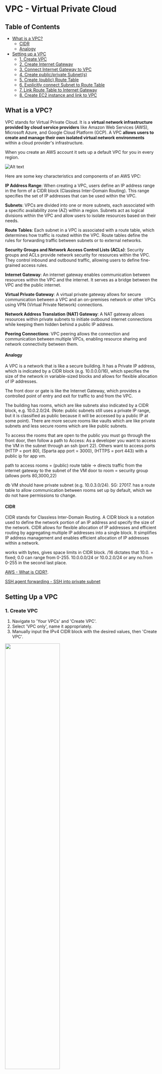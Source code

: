 # VPC - Virtual Private Cloud

## Table of Contents
- [What is a VPC?](#what-is-a-vpc)
  - [CIDR](#cidr)
  - [Analogy](#analogy)
- [Setting up a VPC](#setting-up-a-vpc)
  - [1. Create VPC](#create-vpc)
  - [2. Create Internet Gateway](#create-internet-gateway)
  - [3. Connect Internet Gateway to VPC](#connect-internet-gateway-to-vpc)
  - [4. Create public/private Subnet(s)](#create-public-private-subnets)
  - [5. Create (public) Route Table](#create-public-route-table)
  - [6. Explicitly connect Subnet to Route Table](#explicitly-connect-subnet-to-route-table)
  - [7. Link Route Table to Internet Gateway](#link-route-table-to-internet-gateway)
  - [8. Create EC2 instance and link to VPC](#create-ec2-instance-and-link-to-vpc)

## <a id="what-is-a-vpc">What is a VPC?</a>

VPC stands for Virtual Private Cloud. It is a **virtual network infrastructure provided by cloud service providers** like Amazon Web Services (AWS), Microsoft Azure, and Google Cloud Platform (GCP). A VPC **allows users to create and manage their own isolated virtual network environments** within a cloud provider's infrastructure.

When you create an AWS account it sets up a default VPC for you in every region.

![Alt text](/images/vpc_overview_pic.png)

Here are some key characteristics and components of an AWS VPC:

**IP Address Range**: When creating a VPC, users define an IP address range in the form of a CIDR block (Classless Inter-Domain Routing). This range specifies the set of IP addresses that can be used within the VPC.

**Subnets**: VPCs are divided into one or more subnets, each associated with a specific availability zone (AZ) within a region. Subnets act as logical divisions within the VPC and allow users to isolate resources based on their needs.

**Route Tables**: Each subnet in a VPC is associated with a route table, which determines how traffic is routed within the VPC. Route tables define the rules for forwarding traffic between subnets or to external networks.

**Security Groups and Network Access Control Lists (ACLs)**: Security groups and ACLs provide network security for resources within the VPC. They control inbound and outbound traffic, allowing users to define fine-grained access rules.

**Internet Gateway**: An internet gateway enables communication between resources within the VPC and the internet. It serves as a bridge between the VPC and the public internet.

**Virtual Private Gateway**: A virtual private gateway allows for secure communication between a VPC and an on-premises network or other VPCs using VPN (Virtual Private Network) connections.

**Network Address Translation (NAT) Gateway**: A NAT gateway allows resources within private subnets to initiate outbound internet connections while keeping them hidden behind a public IP address.

**Peering Connections**: VPC peering allows the connection and communication between multiple VPCs, enabling resource sharing and network connectivity between them.

#### <a id="analogy">Analogy</a>

A VPC is a network that is like a secure building. It has a Private IP address, which is indicated by a CIDR block (e.g. 10.0.0.0/16), which specifies the size of the network in variable-sized blocks and allows for flexible allocation of IP addresses.

The front door or gate is like the Internet Gateway, which provides a controlled point of entry and exit for traffic to and from the VPC.

The building has rooms, which are like subnets also indicated by a CIDR block, e.g. 10.0.2.0/24. (Note: public subnets still uses a private IP range, but it is classified as public because it will be accessed by a public IP at some point). There are more secure rooms like vaults which are like private subnets and less secure rooms which are like public subnets.

To access the rooms that are open to the public you must go through the front door, then follow a path to 
Access:
As a developer you want to access the VM in the subnet through an ssh (port 22).
Others want to access ports (HTTP = port 80), (Sparta app port = 3000), (HTTPS = port 443) with a public ip for app vm.

path to access rooms = (public) route table -> directs traffic from the internet gateway to the subnet of the VM
door to room = security group (allows ports 80,3000,22)

db VM should have private subnet (e.g. 10.0.3.0/24). SG: 27017. has a route table to allow communication between rooms set up by default, which we do not have permissions to change.

#### <a id="cidr">CIDR</a>

CIDR stands for Classless Inter-Domain Routing. A CIDR block is a notation used to define the network portion of an IP address and specify the size of the network. CIDR allows for flexible allocation of IP addresses and efficient routing by aggregating multiple IP addresses into a single block. It simplifies IP address management and enables efficient allocation of IP addresses within a network.

works with bytes, gives space limits in CIDR block. /16 dictates that 10.0. = fixed; 0.0 can range from 0-255.
10.0.0.0/24 or 10.0.2.0/24 or any no.from 0-255 in the second last place.

[AWS - What is CIDR?](https://aws.amazon.com/what-is/cidr/#:~:text=A%20CIDR%20block%20is%20a,regional%20internet%20registries%20(RIR)).

[SSH agent forwarding - SSH into private subnet](https://digitalcloud.training/ssh-into-ec2-in-private-subnet/#:~:text=You%20can%20SSH%20into%20EC2,located%20in%20a%20public%20subnet.)

## <a id="setting-up-a-vpc">Setting Up a VPC</a>

### <a id="create-vpc">1. Create VPC</a>

1. Navigate to 'Your VPCs' and 'Create VPC'.
2. Select 'VPC only', name it appropriately.
3. Manually input the IPv4 CIDR block with the desired values, then 'Create VPC'.

<img src="/images/vpc1.png"  width="60%" height="60%">

<img src="/images/vpc2.png"  width="60%" height="60%">

### <a id="create-internet-gateway">2. Create Internet Gateway</a>

1. Navigate to 'Internet Gateways' and 'Create internet gateway'.
2. Name it appropriately then 'Create internet gateway'.

<img src="/images/ig.png"  width="60%" height="60%">

### <a id="connect-internet-gateway-to-vpc">3. Connect Internet Gateway to VPC</a>

1. After creating the Internet Gateway you will return to the 'Internet Gateways' page where there will be a green bar at the top, which has the button 'Attach to a VPC', click this. Alternatively, go to the Internet Gateway then select the 'Actions' drop down and click 'Attach to a VPC'.
2. Search for the VPC you created and named and select it then click 'Attach internet gateway'.

<img src="/images/ig-vpc1.png"  width="60%" height="60%">

<img src="/images/ig-vpc2.png"  width="60%" height="60%">

### <a id="create-public-private-subnets">4. Create public/private Subnet(s)</a>

1. Navigate to 'Subnets' and 'Create subnet'.
2. Name it appropriately.
3. You may wish to select an Availability Zone, or leave it as 'No preference'.
4. Enter an appropriate IPv4 CIDR (_Note_: ensure IPv4 CIDR is different for each subnet you create).
5. Create as many subnets as you require by clicking 'add subnet' and following steps 2-4.
6. Then click 'Create subnet'.

<img src="/images/sub1.png"  width="60%" height="60%">

<img src="/images/sub2.png"  width="60%" height="60%">

### <a id="create-public-route-table">5. Create (public) Route Table</a>

1. Navigate to 'Route Tables' and 'Create route table'.
2. Name it appropriately, then select the VPC you created and named, then 'Create route table'.

<img src="/images/rt1.png"  width="60%" height="60%">

<img src="/images/rt2.png"  width="60%" height="60%">

### <a id="explicitly-connect-subnet-to-route-table">6. Explicitly connect Subnet to Route Table</a>

1. Navigate to 'Route Tables' scroll down and select the 'Subnet Associations' tab, then 'Edit Subnet Associations'.
2. Check the subnet you want to create a link to then 'Save associations'.

_Note_: Only link the public subnet (app VM's subnet) with public route table.

<img src="/images/sub-rt1.png"  width="60%" height="60%">

<img src="/images/sub-rt2.png"  width="60%" height="60%">

### <a id="link-route-table-to-internet-gateway">7. Link Route Table to Internet Gateway</a>

1. Navigate to 'Route Tables' scroll down and select the 'Routes' tab, then 'Edit Routes'.
2. Then 'Add Route' and add your 'Destination' to '0.0.0.0/0' and your 'Target' as your created Internet Gateway that you named.

<img src="/images/rt-ig1.png"  width="60%" height="60%">

<img src="/images/rt-ig2.png"  width="60%" height="60%">

### <a id="create-ec2-instance-and-link-to-vpc">8. Create EC2 instance and link to VPC</a>

1. Create EC2 instance(s) or VM(s). _Note_: you can use an AMI to do this and add 'User Data' if necessary.
See information to create an EC2 instance here: [Create and EC2 instance](https://github.com/EstherSlabbert/tech230_AWS/blob/main/aws_ec2_instances_and_amis.md#create-ec2-instance).

2. While setting up your EC2 edit 'Network Settings':
  2.1. Select your created VPC, rather than the Default VPC.
  2.2. Enable assigning a public IP for the public subnet VM.
  2.3. Create a Security Group with the needed rules.

_Note_: Existing Security Groups will not work with a created VPC; you must create a new Security Group with rules for the required ports and a descriptive name.

3. Launch your EC2 instance (VM) and you should be able to access the webserver that it is running, provided it is a public subnet that you connected your VM to.

<img src="/images/ec2-nw1.png"  width="60%" height="60%">

<img src="/images/ec2-nw2.png"  width="60%" height="60%">

<img src="/images/ec2-nw3.png"  width="60%" height="60%">

